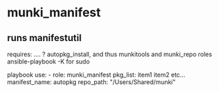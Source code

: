 munki\_manifest
==
runs manifestutil
--------
requires: ....  ?
          autopkg\_install, and thus munkitools and munki_repo roles
          ansible\-playbook \-K for sudo

playbook use:
  \- role: munki\_manifest
    pkg\_list: item1
               item2
               etc...
    manifest\_name: autopkg
    repo\_path: "/Users/Shared/munki"

